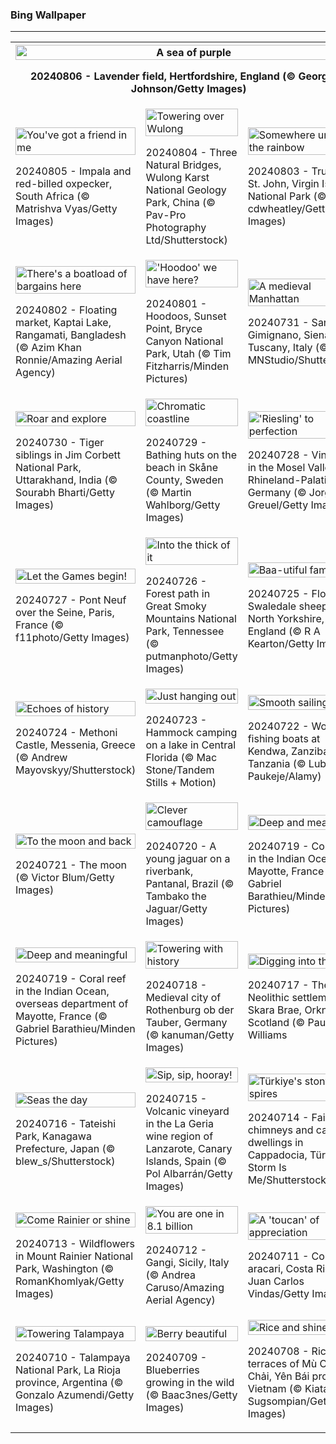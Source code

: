 <h3>
 Bing Wallpaper
</h3>
<hr/>
<table>
<tr>
<th colspan="3">
<img alt="A sea of purple" src="https://www.bing.com/th?id=OHR.HertfordshireLavender_EN-US6911884438_UHD.jpg&amp;rf=LaDigue_UHD.jpg&amp;pid=hp&amp;w=3840&amp;h=2160&amp;rs=1&amp;c=4" width="100%"/><p>20240806 - Lavender field, Hertfordshire, England (© George W Johnson/Getty Images)</p></th>
</tr>
<tr>
<td><img alt="You've got a friend in me" src="https://www.bing.com/th?id=OHR.ImpalaOxpecker_EN-US6835989068_UHD.jpg&amp;rf=LaDigue_UHD.jpg&amp;pid=hp&amp;w=3840&amp;h=2160&amp;rs=1&amp;c=4" width="100%"/><p>20240805 - Impala and red-billed oxpecker, South Africa (© Matrishva Vyas/Getty Images)</p></td>
<td><img alt="Towering over Wulong" src="https://www.bing.com/th?id=OHR.WulongKarst_EN-US6752358338_UHD.jpg&amp;rf=LaDigue_UHD.jpg&amp;pid=hp&amp;w=3840&amp;h=2160&amp;rs=1&amp;c=4" width="100%"/><p>20240804 - Three Natural Bridges, Wulong Karst National Geology Park, China (© Pav-Pro Photography Ltd/Shutterstock)</p></td>
<td><img alt="Somewhere under the rainbow" src="https://www.bing.com/th?id=OHR.TrunkBay_EN-US6585719799_UHD.jpg&amp;rf=LaDigue_UHD.jpg&amp;pid=hp&amp;w=3840&amp;h=2160&amp;rs=1&amp;c=4" width="100%"/><p>20240803 - Trunk Bay, St. John, Virgin Islands National Park (© cdwheatley/Getty Images)</p></td>
</tr>
<tr>
<td><img alt="There's a boatload of bargains here" src="https://www.bing.com/th?id=OHR.KaptaiLake_EN-US6490685268_UHD.jpg&amp;rf=LaDigue_UHD.jpg&amp;pid=hp&amp;w=3840&amp;h=2160&amp;rs=1&amp;c=4" width="100%"/><p>20240802 - Floating market, Kaptai Lake, Rangamati, Bangladesh (© Azim Khan Ronnie/Amazing Aerial Agency)</p></td>
<td><img alt="'Hoodoo' we have here?" src="https://www.bing.com/th?id=OHR.HoodoosBryce_EN-US6434628044_UHD.jpg&amp;rf=LaDigue_UHD.jpg&amp;pid=hp&amp;w=3840&amp;h=2160&amp;rs=1&amp;c=4" width="100%"/><p>20240801 - Hoodoos, Sunset Point, Bryce Canyon National Park, Utah (© Tim Fitzharris/Minden Pictures)</p></td>
<td><img alt="A medieval Manhattan" src="https://www.bing.com/th?id=OHR.GimignanoTuscany_EN-US6339668180_UHD.jpg&amp;rf=LaDigue_UHD.jpg&amp;pid=hp&amp;w=3840&amp;h=2160&amp;rs=1&amp;c=4" width="100%"/><p>20240731 - San Gimignano, Siena, Tuscany, Italy (© MNStudio/Shutterstock)</p></td>
</tr>
<tr>
<td><img alt="Roar and explore" src="https://www.bing.com/th?id=OHR.CorbettTigers_EN-US6183924498_UHD.jpg&amp;rf=LaDigue_UHD.jpg&amp;pid=hp&amp;w=3840&amp;h=2160&amp;rs=1&amp;c=4" width="100%"/><p>20240730 - Tiger siblings in Jim Corbett National Park, Uttarakhand, India (© Sourabh Bharti/Getty Images)</p></td>
<td><img alt="Chromatic coastline" src="https://www.bing.com/th?id=OHR.BeachHutsSweden_EN-US6029381108_UHD.jpg&amp;rf=LaDigue_UHD.jpg&amp;pid=hp&amp;w=3840&amp;h=2160&amp;rs=1&amp;c=4" width="100%"/><p>20240729 - Bathing huts on the beach in Skåne County, Sweden (© Martin Wahlborg/Getty Images)</p></td>
<td><img alt="'Riesling' to perfection" src="https://www.bing.com/th?id=OHR.RhinelandVineyards_EN-US5864380431_UHD.jpg&amp;rf=LaDigue_UHD.jpg&amp;pid=hp&amp;w=3840&amp;h=2160&amp;rs=1&amp;c=4" width="100%"/><p>20240728 - Vineyards in the Mosel Valley, Rhineland-Palatinate, Germany (© Jorg Greuel/Getty Images)</p></td>
</tr>
<tr>
<td><img alt="Let the Games begin!" src="https://www.bing.com/th?id=OHR.PontNeuf_EN-US5735328254_UHD.jpg&amp;rf=LaDigue_UHD.jpg&amp;pid=hp&amp;w=3840&amp;h=2160&amp;rs=1&amp;c=4" width="100%"/><p>20240727 - Pont Neuf over the Seine, Paris, France (© f11photo/Getty Images)</p></td>
<td><img alt="Into the thick of it" src="https://www.bing.com/th?id=OHR.SmokyMountainTrail_EN-US9730767535_UHD.jpg&amp;rf=LaDigue_UHD.jpg&amp;pid=hp&amp;w=3840&amp;h=2160&amp;rs=1&amp;c=4" width="100%"/><p>20240726 - Forest path in Great Smoky Mountains National Park, Tennessee (© putmanphoto/Getty Images)</p></td>
<td><img alt="Baa-utiful family" src="https://www.bing.com/th?id=OHR.SheepCousins_EN-US9566915151_UHD.jpg&amp;rf=LaDigue_UHD.jpg&amp;pid=hp&amp;w=3840&amp;h=2160&amp;rs=1&amp;c=4" width="100%"/><p>20240725 - Flock of Swaledale sheep in North Yorkshire, England (© R A Kearton/Getty Images)</p></td>
</tr>
<tr><td><img alt="Echoes of history" src="https://www.bing.com/th?id=OHR.MethoniCastle_EN-US9447007951_UHD.jpg&amp;rf=LaDigue_UHD.jpg&amp;pid=hp&amp;w=3840&amp;h=2160&amp;rs=1&amp;c=4" width="100%"/><p>20240724 - Methoni Castle, Messenia, Greece (© Andrew Mayovskyy/Shutterstock)</p></td><td><img alt="Just hanging out" src="https://www.bing.com/th?id=OHR.HammockCamping_EN-US9298465355_UHD.jpg&amp;rf=LaDigue_UHD.jpg&amp;pid=hp&amp;w=3840&amp;h=2160&amp;rs=1&amp;c=4" width="100%"/><p>20240723 - Hammock camping on a lake in Central Florida (© Mac Stone/Tandem Stills + Motion)</p></td><td><img alt="Smooth sailing" src="https://www.bing.com/th?id=OHR.ZanzibarBoats_EN-US9009404410_UHD.jpg&amp;rf=LaDigue_UHD.jpg&amp;pid=hp&amp;w=3840&amp;h=2160&amp;rs=1&amp;c=4" width="100%"/><p>20240722 - Wooden fishing boats at Kendwa, Zanzibar, Tanzania (© Lubos Paukeje/Alamy)</p></td></tr><tr><td><img alt="To the moon and back" src="https://www.bing.com/th?id=OHR.MineralMoon_EN-US8936600169_UHD.jpg&amp;rf=LaDigue_UHD.jpg&amp;pid=hp&amp;w=3840&amp;h=2160&amp;rs=1&amp;c=4" width="100%"/><p>20240721 - The moon (© Victor Blum/Getty Images)</p></td><td><img alt="Clever camouflage" src="https://www.bing.com/th?id=OHR.YoungJaguar_EN-US8866928893_UHD.jpg&amp;rf=LaDigue_UHD.jpg&amp;pid=hp&amp;w=3840&amp;h=2160&amp;rs=1&amp;c=4" width="100%"/><p>20240720 - A young jaguar on a riverbank, Pantanal, Brazil (© Tambako the Jaguar/Getty Images)</p></td><td><img alt="Deep and meaningful" src="https://www.bing.com/th?id=OHR.MayotteCoral_EN-US8740739098_UHD.jpg&amp;rf=LaDigue_UHD.jpg&amp;pid=hp&amp;w=3840&amp;h=2160&amp;rs=1&amp;c=4" width="100%"/><p>20240719 - Coral reef in the Indian Ocean, Mayotte, France (© Gabriel Barathieu/Minden Pictures)</p></td></tr><tr><td><img alt="Deep and meaningful" src="https://www.bing.com/th?id=OHR.MayotteCoral_EN-US4102346691_UHD.jpg&amp;rf=LaDigue_UHD.jpg&amp;pid=hp&amp;w=3840&amp;h=2160&amp;rs=1&amp;c=4" width="100%"/><p>20240719 - Coral reef in the Indian Ocean, overseas department of Mayotte, France (© Gabriel Barathieu/Minden Pictures)</p></td><td><img alt="Towering with history" src="https://www.bing.com/th?id=OHR.MedievalRothenburg_EN-US8575765997_UHD.jpg&amp;rf=LaDigue_UHD.jpg&amp;pid=hp&amp;w=3840&amp;h=2160&amp;rs=1&amp;c=4" width="100%"/><p>20240718 - Medieval city of Rothenburg ob der Tauber, Germany (© kanuman/Getty Images)</p></td><td><img alt="Digging into the past" src="https://www.bing.com/th?id=OHR.AncientOrkney_EN-US8469766447_UHD.jpg&amp;rf=LaDigue_UHD.jpg&amp;pid=hp&amp;w=3840&amp;h=2160&amp;rs=1&amp;c=4" width="100%"/><p>20240717 - The Neolithic settlement of Skara Brae, Orkney, Scotland (© Paul Williams</p></td></tr><tr><td><img alt="Seas the day" src="https://www.bing.com/th?id=OHR.TateishiPark_EN-US8384642632_UHD.jpg&amp;rf=LaDigue_UHD.jpg&amp;pid=hp&amp;w=3840&amp;h=2160&amp;rs=1&amp;c=4" width="100%"/><p>20240716 - Tateishi Park, Kanagawa Prefecture, Japan (© blew_s/Shutterstock)</p></td><td><img alt="Sip, sip, hooray!" src="https://www.bing.com/th?id=OHR.LaGeriaLanzarote_EN-US4849523931_UHD.jpg&amp;rf=LaDigue_UHD.jpg&amp;pid=hp&amp;w=3840&amp;h=2160&amp;rs=1&amp;c=4" width="100%"/><p>20240715 - Volcanic vineyard in the La Geria wine region of Lanzarote, Canary Islands, Spain (© Pol Albarrán/Getty Images)</p></td><td><img alt="Türkiye's stony spires" src="https://www.bing.com/th?id=OHR.CappadociaRocks_EN-US8162611189_UHD.jpg&amp;rf=LaDigue_UHD.jpg&amp;pid=hp&amp;w=3840&amp;h=2160&amp;rs=1&amp;c=4" width="100%"/><p>20240714 - Fairy chimneys and cave dwellings in Cappadocia, Türkiye (© Storm Is Me/Shutterstock)</p></td></tr><tr><td><img alt="Come Rainier or shine" src="https://www.bing.com/th?id=OHR.RainierWildflowers_EN-US8010104719_UHD.jpg&amp;rf=LaDigue_UHD.jpg&amp;pid=hp&amp;w=3840&amp;h=2160&amp;rs=1&amp;c=4" width="100%"/><p>20240713 - Wildflowers in Mount Rainier National Park, Washington (© RomanKhomlyak/Getty Images)</p></td><td><img alt="You are one in 8.1 billion" src="https://www.bing.com/th?id=OHR.GangiSicily_EN-US5325083744_UHD.jpg&amp;rf=LaDigue_UHD.jpg&amp;pid=hp&amp;w=3840&amp;h=2160&amp;rs=1&amp;c=4" width="100%"/><p>20240712 - Gangi, Sicily, Italy (© Andrea Caruso/Amazing Aerial Agency)</p></td><td><img alt="A 'toucan' of appreciation" src="https://www.bing.com/th?id=OHR.CollaredAracari_EN-US4924599176_UHD.jpg&amp;rf=LaDigue_UHD.jpg&amp;pid=hp&amp;w=3840&amp;h=2160&amp;rs=1&amp;c=4" width="100%"/><p>20240711 - Collared aracari, Costa Rica (© Juan Carlos Vindas/Getty Images)</p></td></tr><tr><td><img alt="Towering Talampaya" src="https://www.bing.com/th?id=OHR.TalampayaNP_EN-US4761770918_UHD.jpg&amp;rf=LaDigue_UHD.jpg&amp;pid=hp&amp;w=3840&amp;h=2160&amp;rs=1&amp;c=4" width="100%"/><p>20240710 - Talampaya National Park, La Rioja province, Argentina (© Gonzalo Azumendi/Getty Images)</p></td><td><img alt="Berry beautiful" src="https://www.bing.com/th?id=OHR.NorwayBlueberries_EN-US4598733420_UHD.jpg&amp;rf=LaDigue_UHD.jpg&amp;pid=hp&amp;w=3840&amp;h=2160&amp;rs=1&amp;c=4" width="100%"/><p>20240709 - Blueberries growing in the wild (© Baac3nes/Getty Images)</p></td><td><img alt="Rice and shine" src="https://www.bing.com/th?id=OHR.YenBaiTerraces_EN-US4542290370_UHD.jpg&amp;rf=LaDigue_UHD.jpg&amp;pid=hp&amp;w=3840&amp;h=2160&amp;rs=1&amp;c=4" width="100%"/><p>20240708 - Rice terraces of Mù Cang Chải, Yên Bái province, Vietnam (© Kiatanan Sugsompian/Getty Images)</p></td></tr></table>
